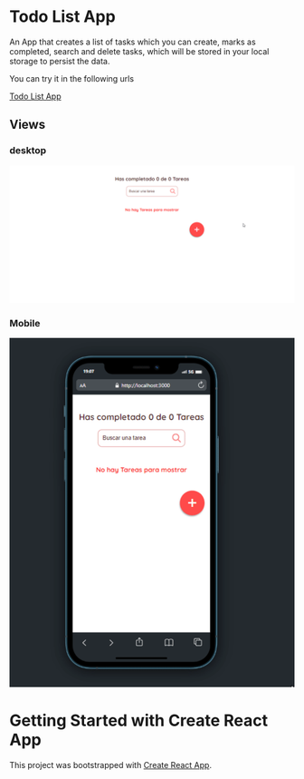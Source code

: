 # Todo List App

An App that creates a list of tasks which you can create, marks as completed, search and delete tasks, which will be stored in your local storage to persist the data.

You can try it in the following urls

[Todo List App](https://klich-todolist.netlify.app/)

## Views

### desktop

![Gif](./assets/Desktop.gif)

### Mobile

![Gif](./assets/Mobile.gif)

# Getting Started with Create React App

This project was bootstrapped with [Create React App](https://github.com/facebook/create-react-app).
